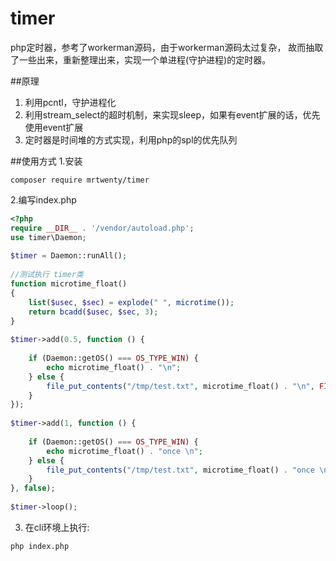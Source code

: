# timer
php定时器，参考了workerman源码，由于workerman源码太过复杂， 故而抽取了一些出来，重新整理出来，实现一个单进程(守护进程)的定时器。

##原理
1. 利用pcntl，守护进程化
2. 利用stream_select的超时机制，来实现sleep，如果有event扩展的话，优先使用event扩展
3. 定时器是时间堆的方式实现，利用php的spl的优先队列

##使用方式
1.安装
```
composer require mrtwenty/timer
```
2.编写index.php
```php
<?php
require __DIR__ . '/vendor/autoload.php';
use timer\Daemon;
 
$timer = Daemon::runAll();
 
//测试执行 timer类
function microtime_float()
{
    list($usec, $sec) = explode(" ", microtime());
    return bcadd($usec, $sec, 3);
}
 
$timer->add(0.5, function () {
 
    if (Daemon::getOS() === OS_TYPE_WIN) {
        echo microtime_float() . "\n";
    } else {
        file_put_contents("/tmp/test.txt", microtime_float() . "\n", FILE_APPEND);
    }
});
 
$timer->add(1, function () {
 
    if (Daemon::getOS() === OS_TYPE_WIN) {
        echo microtime_float() . "once \n";
    } else {
        file_put_contents("/tmp/test.txt", microtime_float() . "once \n", FILE_APPEND);
    }
}, false);
 
$timer->loop();
```
3. 在cli环境上执行:
```
php index.php
```


